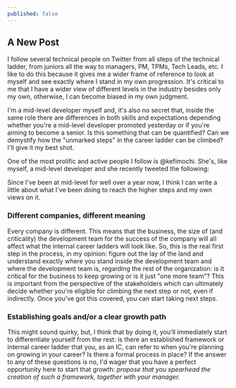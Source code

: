```yaml
---
published: false
---
```

## A New Post

I follow several technical people on Twitter from all steps of the technical ladder, from juniors all the way to managers, PM, TPMs, Tech Leads, etc. I like to do this because it gives me a wider frame of reference to look at myself and see exactly where I stand in my own progression. It's critical to me that I have a wider view of different levels in the industry besides only my own, otherwise, I can become biased in my own judgment. 

I'm a mid-level developer myself and, it's also no secret that, inside the same role there are differences in both skills and expectations depending whether you're a mid-level developer promoted yesterday or if you're aiming to become a senior. Is this something that can be quantified? Can we demystify how the "unmarked steps" in the career ladder can be climbed? I'll give it my best shot. 

One of the most prolific and active people I follow is @kefimochi. She's, like myself, a mid-level developer and she recently tweeted the following:

Since I've been at mid-level for well over a year now, I think I can write a little about what I've been doing to reach the higher steps and my own views on it. 

### Different companies, different meaning 

Every company is different. This means that the business, the size of (and criticality) the development team for the success of the company will all affect what the internal career ladders will look like. So, this is the real first step in the process, in my opinion: figure out the lay of the land and understand exactly where you stand inside the development team and where the development team is, regarding the rest of the organization: is it critical for the business to keep growing or is it just "one more team"? This is important from the perspective of the stakeholders which can ultimately decide whether you're eligible for climbing the next step or not, even if indirectly. Once you've got this covered, you can start taking next steps. 

### Establishing goals and/or a clear growth path

This might sound quirky, but, I think that by doing it, you'll immediately start to differentiate yourself from the rest: is there an established framework or internal career ladder that you, as an IC, can refer to when you're planning on growing in your career? Is there a formal process in place? 
If the answer to any of these questions is no, I'd wager that you have a perfect opportunity here to start that growth: _propose that you spearhead the creation of such a framework, together with your manager._
